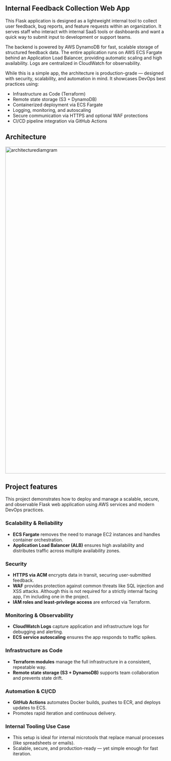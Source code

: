 
## Internal Feedback Collection Web App

This Flask application is designed as a lightweight internal tool to collect user feedback, bug reports, and feature requests within an organization. It serves staff who interact with internal SaaS tools or dashboards and want a quick way to submit input to development or support teams.

The backend is powered by AWS DynamoDB for fast, scalable storage of structured feedback data. The entire application runs on AWS ECS Fargate behind an Application Load Balancer, providing automatic scaling and high availability. Logs are centralized in CloudWatch for observability.

While this is a simple app, the architecture is production-grade — designed with security, scalability, and automation in mind. It showcases DevOps best practices using:

- Infrastructure as Code (Terraform)
- Remote state storage (S3 + DynamoDB)
- Containerized deployment via ECS Fargate
- Logging, monitoring, and autoscaling
- Secure communication via HTTPS and optional WAF protections
- CI/CD pipeline integration via GitHub Actions

## Architecture

<img width="1536" height="1024" alt="architecturediamgram" src="https://github.com/user-attachments/assets/a7a4efb8-a7b1-4152-b3ff-67252a538ffa" />

## Project features

This project demonstrates how to deploy and manage a scalable, secure, and observable Flask web application using AWS services and modern DevOps practices.

### Scalability & Reliability
- **ECS Fargate** removes the need to manage EC2 instances and handles container orchestration.
- **Application Load Balancer (ALB)** ensures high availability and distributes traffic across multiple availability zones.

### Security
- **HTTPS via ACM** encrypts data in transit, securing user-submitted feedback.
- **WAF** provides protection against common threats like SQL injection and XSS attacks. Although this is not required for a strictly internal facing app, I'm including one in the project.
- **IAM roles and least-privilege access** are enforced via Terraform.

### Monitoring & Observability
- **CloudWatch Logs** capture application and infrastructure logs for debugging and alerting.
- **ECS service autoscaling** ensures the app responds to traffic spikes.

### Infrastructure as Code
- **Terraform modules** manage the full infrastructure in a consistent, repeatable way.
- **Remote state storage (S3 + DynamoDB)** supports team collaboration and prevents state drift.

### Automation & CI/CD
- **GitHub Actions** automates Docker builds, pushes to ECR, and deploys updates to ECS.
- Promotes rapid iteration and continuous delivery.

### Internal Tooling Use Case
- This setup is ideal for internal microtools that replace manual processes (like spreadsheets or emails).
- Scalable, secure, and production-ready — yet simple enough for fast iteration.
